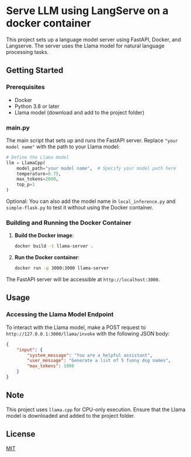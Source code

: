 # Serve LLM using LangServe on a docker container

This project sets up a language model server using FastAPI, Docker, and Langserve. The server uses the Llama model for natural language processing tasks.


## Getting Started

### Prerequisites

- Docker
- Python 3.8 or later
- Llama model (download and add to the project folder)

### main.py

The main script that sets up and runs the FastAPI server. Replace `"your model name"` with the path to your Llama model:

```python
# Define the Llama model
llm = LlamaCpp(
    model_path="your model name",  # Specify your model path here
    temperature=0.75,
    max_tokens=2000,
    top_p=1
)
```

Optional: You can also add the model name in `local_inference.py` and `simple-flask.py` to test it without using the Docker container.


### Building and Running the Docker Container

1. **Build the Docker image**:
    ```sh
    docker build -t llama-server .
    ```

2. **Run the Docker container**:
    ```sh
    docker run -p 3000:3000 llama-server
    ```

The FastAPI server will be accessible at `http://localhost:3000`.

## Usage

### Accessing the Llama Model Endpoint

To interact with the Llama model, make a POST request to `http://127.0.0.1:3000/llama/invoke` with the following JSON body:

```json
{
    "input": {
        "system_message": "You are a helpful assistant",
        "user_message": "Generate a list of 5 funny dog names",
        "max_tokens": 1000
    }
}
```

## Note

This project uses `llama.cpp` for CPU-only execution. Ensure that the Llama model is downloaded and added to the project folder.

## License

[MIT](https://choosealicense.com/licenses/mit/)




